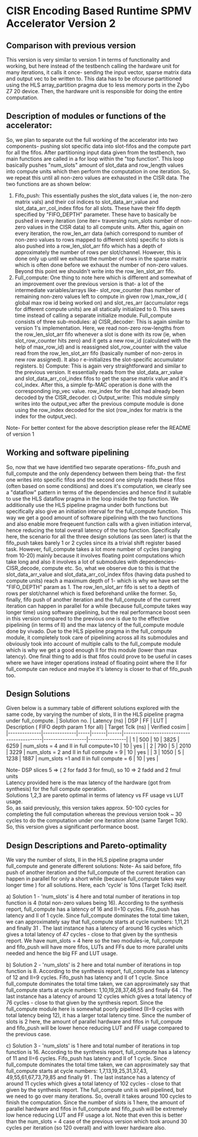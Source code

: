 # CISR Encoding Based Runtime SPMV Accelerator Version 2
## Comparison with previous version
This version is very similar to version 1 in terms of functionality and working, but here instead of the testbench calling the hardware unit for many iterations, it calls it once- sending the input vector, sparse matrix data and output vec to be written to. This data has to be ofcourse partitioned using the HLS array_partition pragma due to less memory ports in the Zybo Z7 20 device. Then, the hardware unit is responsible for doing the entire computation. 
## Description of modules or functions of the accelerator:
So, we plan to separate out the full working of the accelerator into two components- pushing slot specific data into slot-fifos and the compute part for all the fifos.
After partitioning input data given from the testbench, two main functions are called in a for loop within the "top function". This loop basically pushes "num\_slots" amount of slot\_data and row\_length values into compute units which then perform the computation in one iteration. So, we repeat this until all non-zero values are exhausted in the CISR data. The two functions are as shown below:
1. Fifo\_push: This essentially pushes the slot\_data values ( ie, the non-zero matrix vals) and their col indices to slot\_data\_arr\_value and slot\_data\_arr\_col\_index fifos for all slots. These have their fifo depth specified by "FIFO\_DEPTH" parameter. These have to basically be pushed in every iteration (one iter= traversing num\_slots number of non-zero values in the CISR data) to all compute units. After this, again on every iteration, the row\_len\_arr data (which correspond to number of non-zero values to rows mapped to different slots) specific to slots is also pushed into a  row\_len\_slot\_arr fifo which has a depth of approximately the number of rows per slot/channel. However, this is done only up until we exhaust the number of rows in the sparse matrix which is often done before we exhaust the number of non-zero values. Beyond this point we shouldn't write into the row\_len\_slot\_arr fifo.  
2. Full\_compute: One thing to note here which is different and somewhat of an improvement over the previous version is that- a lot of the intermediate variables/arrays like- slot\_row\_counter (has number of remaining non-zero values left to compute in given row ),max\_row\_id ( global max row id being worked on) and slot\_res\_arr (accumulator regs for different compute units) are all statically initialized to 0. This saves time instead of calling a separate initialize module. Full\_compute consists of three sub-modules:
a) CISR\_decoder: This is again similar to version 1's implementation. Here, we read non-zero row-lengths from the row\_len\_slot\_arr fifo whenever a slot is done with its row (ie, when slot\_row\_counter hits zero) and it gets a new row\_id (calculated with the help of max\_row\_id) and is reassigned slot\_row\_counter with the value read from the row\_len\_slot\_arr fifo (basically number of non-zeros in new row assigned). It also r e-initializes the slot-specific accumulator registers.
b) Compute: This is again very straightforward and similar to the previous version. It essentially reads from the slot\_data\_arr\_value and slot\_data\_arr\_col\_index fifos to get the sparse matrix value and it's col\_index. After this, a simple fp-MAC operation is done with the corresponding inp\_vec value. row\_index for the slot had already been decoded by the CISR\_decoder.
c) Output\_write: This module simply writes into the output\_vec after the previous compute module is done using the row\_index decoded for the slot (row\_index for matrix is the index for the output\_vec).

Note- For better context for the above description please refer the README of version 1

## Working and software pipelining
So, now that we have identified two separate operations- fifo\_push and full\_compute and the only dependency between them being that- the first one writes into specific fifos and the second one simply reads these fifos (often based on some conditions) and does it's computation, we clearly see a "dataflow" pattern in terms of the dependencies and hence find it suitable to use the HLS dataflow pragma in the loop inside the top function. We additionally use the HLS pipeline pragma under both functions but specifically also give an initiation interval for the full\_compute function. This way we get a good amount of software pipelining with the two functions and also enable more freqeuent function calls with a given initiation interval, hence reducing the total overall latency of the top function.
Specifically here, the scenario for all the three design solutions (as seen later) is that the fifo\_push takes barely 1 or 2 cycles since its a trivial shift register based task. However, full\_compute takes a lot more number of cycles (ranging from 10-20) mainly because it involves floating point computations which take long and also it involves a lot of submodules with dependencies- CISR\_decode, compute etc. So, what we observe due to this is that the slot\_data\_arr\_value and slot\_data\_arr\_col\_index fifos (having data pushed to compute units) reach a maximum depth of 1- which is why we have set the "FIFO\_DEPTH" param as 1. The row\_len\_slot\_arr fifo is set to a depth of rows per slot/channel which is fixed beforehand unlike the former.
So, finally, fifo push of another iteration and the full\_compute of the current iteration can happen in parallel for a while (because full\_compute takes way longer time) using software pipelining, but the real performance boost seen in this version compared to the previous one is due to the effective pipelining (in terms of II) and the max latency of the full\_compute module done by vivado. Due to the HLS pipeline pragma in the full\_compute module, it completely took care of pipelining across all its submodules and obviously took into account of multiple calls to the full\_compute module which is why we get a good enough II for this module (lower than max latency).
One final thing to add is that fifos could prove to be useful in cases where we have integer operations instead of floating point where the II for full\_compute can reduce and maybe it's latency is closer to that of fifo\_push too.
## Design Solutions
Given below is a summary table of different solutions explored with the same code, by varying  the number of slots, II in the HLS pipeline pragma under full\_compute.
| Solution no. | Latency (ns) | DSP | FF   | LUT  | Description ( FIFO depth param 1 for all) | Target Tclk (ns) | Verified cosim |
|--------------|--------------|-----|------|------|-------------------------------------------|------------------|----------------|
| 1            | 500          | 10  | 3825 | 6259 | num_slots = 4 and II in full compute=10   | 10               | yes            |
| 2            | 790          | 5   | 2010 | 3229 | num_slots = 2  and II in full compute = 9 | 10               | yes            |
| 3            | 1050         | 5   | 1238 | 1887 | num_slots =1 and II in full compute = 6   | 10               | yes            |

Note- DSP slices  5 => ( 2 for fadd 3 for fmul), so 10 => 2 fadd and 2 fmul units\
Latency provided here is the max latency of the hardware (got from synthesis) for the full compute operation.\
Solutions 1,2,3 are pareto optimal in terms of latency vs FF usage vs LUT usage.\
So, as said previously, this version takes approx. 50-100 cycles for completing the full computation whereas the previous version took ~ 30 cycles to do the computation under one iteration alone (same Target Tclk). So, this version gives a significant performance boost.
## Design Descriptions and Pareto-optimality
We vary the number of slots, II in the HLS pipeline pragma under full\_compute and generate different solutions:
Note- As said before, fifo push of another iteration and the full\_compute of the current iteration can happen in parallel for only a short while (because full\_compute takes way longer time ) for all solutions. 
Here, each 'cycle' is 10ns (Target Tclk) itself.

a) Solution 1 - 'num\_slots' is 4 here and total number of iterations in top function is 4 (total non-zero values being 16). According to the synthesis report, full\_compute has a latency of 16 and II=10 cycles. Fifo\_push has latency and II of 1 cycle. Since full\_compute dominates the total time taken, we can approximately say that full\_compute starts at cycle numbers: 1,11,21 and finally 31 . The last instance has a latency of around 16 cycles which gives a total latency of 47 cycles - close to that given by the synthesis report. We have num\_slots = 4 here so the two modules-ie, full\_compute and fifo\_push will have more fifos, LUTs  and FFs due to more parallel units needed and hence the big FF and LUT usage.

b) Solution 2 - 'num\_slots' is 2 here and total number of iterations in top function is 8. According to the synthesis report, full\_compute has a latency of 12 and II=9 cycles. Fifo\_push has latency and II of 1 cycle. Since full\_compute dominates the total time taken, we can approximately say that full\_compute starts at cycle numbers: 1,10,19,28,37,46,55 and finally 64 . The last instance has a latency of around 12 cycles which gives a total latency of 76 cycles - close to that given by the synthesis report. Since the full\_compute module here is somewhat poorly pipelined (II=9 cycles with total latency being 12), it has a larger total latency time. Since the number of slots is 2 here, the amount of parallel hardware and fifos in full\_compute and fifo\_push will be lower hence reducing LUT and FF usage compared to the previous case.

c) Solution 3 - 'num\_slots' is 1 here and total number of iterations in top function is 16. According to the synthesis report, full\_compute has a latency of 11 and II=6 cycles. Fifo\_push has latency and II of 1 cycle. Since full\_compute dominates the total time taken, we can approximately say that full\_compute starts at cycle numbers: 1,7,13,19,25,31,37,43, 49,55,61,67,73,79,85 and finally 91 . The last instance has a latency of around 11 cycles which gives a total latency of 102 cycles - close to that given by the synthesis report. The full\_compute unit is well pipelined, but we need to go over many iterations. So, overall it takes around 100 cycles to finish the computation. Since the number of slots is 1 here, the amount of parallel hardware and fifos in full\_compute and fifo\_push will be extremely low hence reducing LUT and FF usage a lot. Note that even this is better than the num\_slots = 4 case of the previous version which took around 30 cycles per iteration (so 120 overall) and with lower hardware also.
